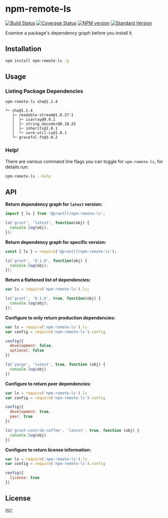 # npm-remote-ls

[![Build Status](https://travis-ci.org/npm/npm-remote-ls.png)](https://travis-ci.org/npm/npm-remote-ls)
[![Coverage Status](https://coveralls.io/repos/npm/npm-remote-ls/badge.svg?branch=)](https://coveralls.io/r/npm/npm-remote-ls?branch=master)
[![NPM version](https://img.shields.io/npm/v/npm-remote-ls.svg)](https://www.npmjs.com/package/npm-remote-ls)
[![Standard Version](https://img.shields.io/badge/release-standard%20version-brightgreen.svg)](https://github.com/conventional-changelog/standard-version)

Examine a package's dependency graph before you install it.

## Installation

```bash
npm install npm-remote-ls -g
```

## Usage

### Listing Package Dependencies

```
npm-remote-ls sha@1.2.4

└─ sha@1.2.4
   ├─ readable-stream@1.0.27-1
   │  ├─ isarray@0.0.1
   │  ├─ string_decoder@0.10.25
   │  ├─ inherits@2.0.1
   │  └─ core-util-is@1.0.1
   └─ graceful-fs@3.0.2
```

### Help!

There are various command line flags you can toggle for `npm-remote-ls`, for
details run:

```bash
npm-remote-ls --help
```

## API

**Return dependency graph for `latest` version:**

```javascript
import { ls } from '@prantlf/npm-remote-ls';

ls('grunt', 'latest', function(obj) {
  console.log(obj);
});
```

**Return dependency graph for specific version:**

```javascript
const { ls } = require('@prantlf/npm-remote-ls');

ls('grunt', '0.1.0', function(obj) {
  console.log(obj);
});
```

**Return a flattened list of dependencies:**

```javascript
var ls = require('npm-remote-ls').ls;

ls('grunt', '0.1.0', true, function(obj) {
  console.log(obj);
});
```

**Configure to only return production dependencies:**

```javascript
var ls = require('npm-remote-ls').ls
var config = require('npm-remote-ls').config

config({
  development: false,
  optional: false
})

ls('yargs', 'latest', true, function (obj) {
  console.log(obj)
})
```

**Configure to return peer dependencies:**

```javascript
var ls = require('npm-remote-ls').ls
var config = require('npm-remote-ls').config

config({
  development: true,
  peer: true
})

ls('grunt-contrib-coffee', 'latest', true, function (obj) {
  console.log(obj)
})
```

**Configure to return license information:**

```javascript
var ls = require('npm-remote-ls').ls
var config = require('npm-remote-ls').config

config({
  license: true
})
```

## License

ISC
